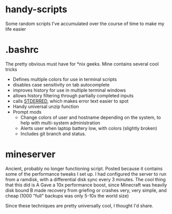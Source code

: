 handy-scripts
=============

Some random scripts I've accumulated over the course of time to make my life easier



.bashrc
=======
The pretty obvious must have for \*nix geeks. 
Mine contains several cool tricks
- Defines multiple colors for use in terminal scripts
- disables case sensitivity on tab autocomplete
- improves history for use in multiple terminal windows
- allows history filtering through partially completed inputs
- calls [STDERRED](https://github.com/sickill/stderred), which makes error text easier to spot
- Handy universal unzip function
- Prompt mods
	- Change colors of user and hostname depending on the system, to help with multi-system administration
	- Alerts user when laptop battery low, with colors (slightly broken)
	- Includes git branch and status.

mineserver
==========
Ancient, probably no longer functioning script. Posted because it contains some of the performance tweaks I set up. 
I had configured the server to run from a ramdisk, with a differential disk sync every 3 minutes. 
The cool thing that this did is 
A Gave a 10x performance boost, since Minecraft was heavily disk bound
B made recovery from griefing or crashes very, very simple, and cheap (1000 "full" backups was only 5-10x the world size)

Since these techniques are pretty universally cool, I thought I'd share.
